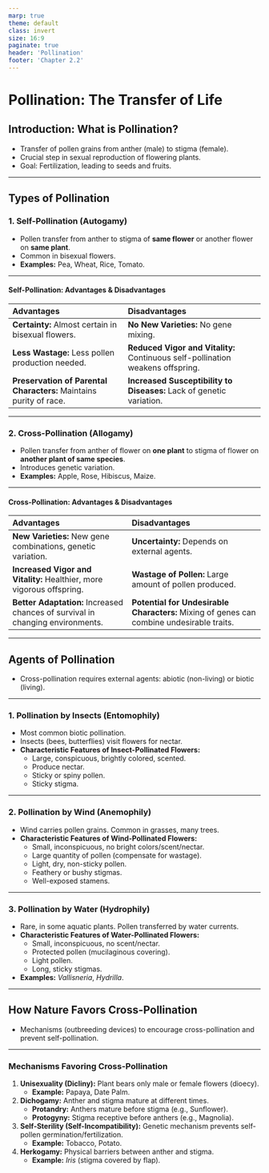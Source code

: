 ```yaml
---
marp: true
theme: default
class: invert
size: 16:9
paginate: true
header: 'Pollination'
footer: 'Chapter 2.2'
---
```


# Pollination: The Transfer of Life

## Introduction: What is Pollination?

*   Transfer of pollen grains from anther (male) to stigma (female).
*   Crucial step in sexual reproduction of flowering plants.
*   Goal: Fertilization, leading to seeds and fruits.

---

## Types of Pollination

### 1. Self-Pollination (Autogamy)

*   Pollen transfer from anther to stigma of **same flower** or another flower on **same plant**.
*   Common in bisexual flowers.
*   **Examples:** Pea, Wheat, Rice, Tomato.

---

#### Self-Pollination: Advantages & Disadvantages

| Advantages | Disadvantages |
| :--- | :--- |
| **Certainty:** Almost certain in bisexual flowers. | **No New Varieties:** No gene mixing. |
| **Less Wastage:** Less pollen production needed. | **Reduced Vigor and Vitality:** Continuous self-pollination weakens offspring. |
| **Preservation of Parental Characters:** Maintains purity of race. | **Increased Susceptibility to Diseases:** Lack of genetic variation. |

---

### 2. Cross-Pollination (Allogamy)

*   Pollen transfer from anther of flower on **one plant** to stigma of flower on **another plant of same species**.
*   Introduces genetic variation.
*   **Examples:** Apple, Rose, Hibiscus, Maize.

---

#### Cross-Pollination: Advantages & Disadvantages

| Advantages | Disadvantages |
| :--- | :--- |
| **New Varieties:** New gene combinations, genetic variation. | **Uncertainty:** Depends on external agents. |
| **Increased Vigor and Vitality:** Healthier, more vigorous offspring. | **Wastage of Pollen:** Large amount of pollen produced. |
| **Better Adaptation:** Increased chances of survival in changing environments. | **Potential for Undesirable Characters:** Mixing of genes can combine undesirable traits. |

---

## Agents of Pollination

*   Cross-pollination requires external agents: abiotic (non-living) or biotic (living).

---

### 1. Pollination by Insects (Entomophily)

*   Most common biotic pollination.
*   Insects (bees, butterflies) visit flowers for nectar.
*   **Characteristic Features of Insect-Pollinated Flowers:**
    *   Large, conspicuous, brightly colored, scented.
    *   Produce nectar.
    *   Sticky or spiny pollen.
    *   Sticky stigma.

---

### 2. Pollination by Wind (Anemophily)

*   Wind carries pollen grains. Common in grasses, many trees.
*   **Characteristic Features of Wind-Pollinated Flowers:**
    *   Small, inconspicuous, no bright colors/scent/nectar.
    *   Large quantity of pollen (compensate for wastage).
    *   Light, dry, non-sticky pollen.
    *   Feathery or bushy stigmas.
    *   Well-exposed stamens.

---

### 3. Pollination by Water (Hydrophily)

*   Rare, in some aquatic plants. Pollen transferred by water currents.
*   **Characteristic Features of Water-Pollinated Flowers:**
    *   Small, inconspicuous, no scent/nectar.
    *   Protected pollen (mucilaginous covering).
    *   Light pollen.
    *   Long, sticky stigmas.
*   **Examples:** *Vallisneria*, *Hydrilla*.

---

## How Nature Favors Cross-Pollination

*   Mechanisms (outbreeding devices) to encourage cross-pollination and prevent self-pollination.

---

### Mechanisms Favoring Cross-Pollination

1.  **Unisexuality (Dicliny):** Plant bears only male or female flowers (dioecy).
    *   **Example:** Papaya, Date Palm.
2.  **Dichogamy:** Anther and stigma mature at different times.
    *   **Protandry:** Anthers mature before stigma (e.g., Sunflower).
    *   **Protogyny:** Stigma receptive before anthers (e.g., Magnolia).
3.  **Self-Sterility (Self-Incompatibility):** Genetic mechanism prevents self-pollen germination/fertilization.
    *   **Example:** Tobacco, Potato.
4.  **Herkogamy:** Physical barriers between anther and stigma.
    *   **Example:** *Iris* (stigma covered by flap).
